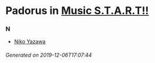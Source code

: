 # Padorus in [Music S.T.A.R.T!!](https://myanimelist.net/anime/20877/Music_START)

### N
* [Niko Yazawa](https://github.com/shadow578/Project-Padoru/blob/master/table-of-contents/characters/NikoYazawa.md)

###### Generated on 2019-12-06T17:07:44
